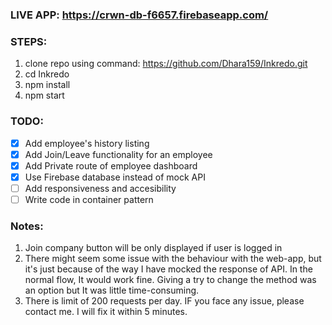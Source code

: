 ### LIVE APP: https://crwn-db-f6657.firebaseapp.com/

### STEPS:

1) clone repo using command: https://github.com/Dhara159/Inkredo.git
2) cd Inkredo
3) npm install
4) npm start

### TODO:

- [x] Add employee's history listing
- [x] Add Join/Leave functionality for an employee
- [x] Add Private route of employee dashboard
- [x] Use Firebase database instead of mock API
- [ ] Add responsiveness and accesibility
- [ ] Write code in container pattern

### Notes:
1) Join company button will be only displayed if user is logged in
2) There might seem some issue with the behaviour with the web-app, but it's just because of the way I have mocked the response of API. In the normal flow, It would work fine. Giving a try to change the method was an option but It was little time-consuming.
3) There is limit of 200 requests per day. IF you face any issue, please contact me. I will fix it within 5 minutes.
